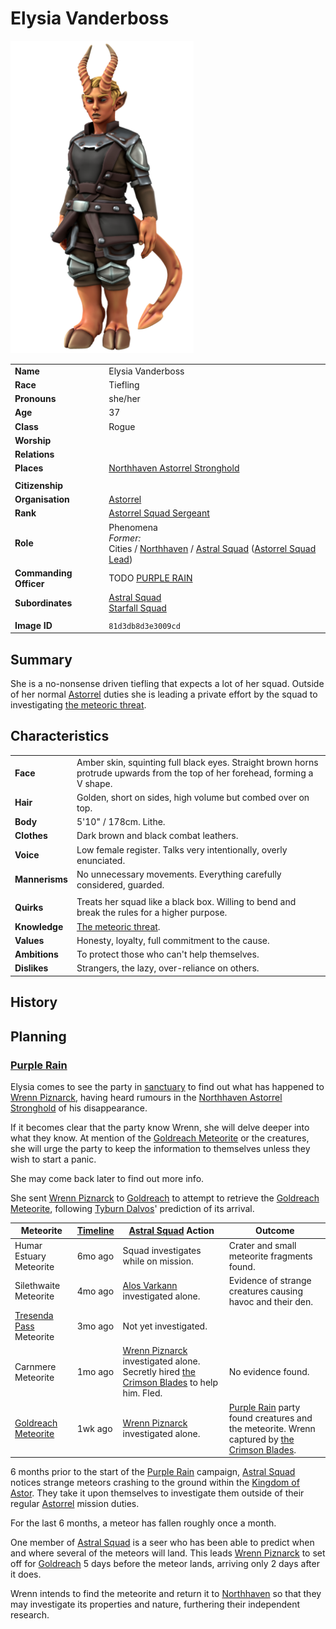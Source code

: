 # Elysia Vanderboss

<img src="https://raw.githubusercontent.com/jesskelsall/astarus-images/main/people/portraits/81d3db8d3e3009cd.png" height="500" />

|||
| --- | --- |
| **Name** | Elysia Vanderboss | character.3
| **Race** | Tiefling |
| **Pronouns** | she/her |
| **Age** | 37 |
| **Class** | Rogue |
| **Worship** | |
| **Relations** | |
| **Places** | [Northhaven Astorrel Stronghold](../places/strongholds/northhaven-astorrel-stronghold.md) |
|||
| **Citizenship** | |
| **Organisation** | [Astorrel](../organisations/astorrel/astorrel.md) |
| **Rank** | [Astorrel Squad Sergeant](../organisations/astorrel/ranks/astorrel-squad-sergeant.md) |
| **Role** | Phenomena<br />*Former:*<br />Cities / [Northhaven](../places/cities/northhaven.md) / [Astral Squad](../organisations/astorrel/squads/astral-squad.md) ([Astorrel Squad Lead](../organisations/astorrel/ranks/astorrel-squad-lead.md)) |
| **Commanding Officer** | TODO [PURPLE RAIN](../campaigns/purple-rain.md) |
| **Subordinates** | [Astral Squad](../organisations/astorrel/squads/astral-squad.md)<br />[Starfall Squad](../organisations/astorrel/squads/starfall-squad.md) |
|||
| **Image ID** | `81d3db8d3e3009cd` |

## Summary

She is a no-nonsense driven tiefling that expects a lot of her squad. Outside of her normal [Astorrel](../organisations/astorrel/astorrel.md) duties she is leading a private effort by the squad to investigating [the meteoric threat](../storylines/the-meteoric-threat.md).

## Characteristics

| | |
| --- | --- |
| **Face** | Amber skin, squinting full black eyes. Straight brown horns protrude upwards from the top of her forehead, forming a V shape. | characteristics.2
| **Hair** | Golden, short on sides, high volume but combed over on top. |
| **Body** | 5'10" / 178cm. Lithe. |
| **Clothes** | Dark brown and black combat leathers. |
| **Voice** | Low female register. Talks very intentionally, overly enunciated. |
| **Mannerisms** | No unnecessary movements. Everything carefully considered, guarded. |
| | |
| **Quirks** | Treats her squad like a black box. Willing to bend and break the rules for a higher purpose. |
| **Knowledge** | [The meteoric threat](../storylines/the-meteoric-threat.md). |
| **Values** | Honesty, loyalty, full commitment to the cause. |
| **Ambitions** | To protect those who can't help themselves. |
| **Dislikes** | Strangers, the lazy, over-reliance on others. |

## History

## Planning

### [Purple Rain](../campaigns/purple-rain.md)

Elysia comes to see the party in [sanctuary](../organisations/astorrel/sanctuary.md) to find out what has happened to [Wrenn Piznarck](wrenn-piznarck.md), having heard rumours in the [Northhaven Astorrel Stronghold](../places/strongholds/northhaven-astorrel-stronghold.md) of his disappearance.

If it becomes clear that the party know Wrenn, she will delve deeper into what they know. At mention of the [Goldreach Meteorite](../items/meteorites/goldreach-meteorite.md) or the creatures, she will urge the party to keep the information to themselves unless they wish to start a panic.

She may come back later to find out more info.

She sent [Wrenn Piznarck](wrenn-piznarck.md) to [Goldreach](../civilisations/kingdom-of-astor/SETTLEMENTS/GOLDREACH/README.md) to attempt to retrieve the [Goldreach Meteorite](../items/meteorites/goldreach-meteorite.md), following [Tyburn Dalvos](tyburn-dalvos.md)' prediction of its arrival.

| Meteorite | [Timeline](../history/timeline.md) | [Astral Squad](../organisations/astorrel/squads/astral-squad.md) Action | Outcome |
| --- | --- | --- | --- |
| Humar Estuary Meteorite | 6mo ago | Squad investigates while on mission. | Crater and small meteorite fragments found. |
| Silethwaite Meteorite | 4mo ago | [Alos Varkann](alos-varkann.md) investigated alone. | Evidence of strange creatures causing havoc and their den. |
| [Tresenda Pass](../places/roads/tresenda-pass.md) Meteorite | 3mo ago | Not yet investigated. | |
| Carnmere Meteorite | 1mo ago | [Wrenn Piznarck](wrenn-piznarck.md) investigated alone. Secretly hired [the Crimson Blades](../organisations/the-crimson-blades.md) to help him. Fled. | No evidence found. |
| [Goldreach Meteorite](../items/meteorites/goldreach-meteorite.md) | 1wk ago | [Wrenn Piznarck](wrenn-piznarck.md) investigated alone. | [Purple Rain](../campaigns/purple-rain.md) party found creatures and the meteorite. Wrenn captured by [the Crimson Blades](../organisations/the-crimson-blades.md). |

6 months prior to the start of the [Purple Rain](../campaigns/purple-rain.md) campaign, [Astral Squad](../organisations/astorrel/squads/astral-squad.md) notices strange meteors crashing to the ground within the [Kingdom of Astor](../civilisations/kingdom-of-astor/kingdom-of-astor.md). They take it upon themselves to investigate them outside of their regular [Astorrel](../organisations/astorrel/astorrel.md) mission duties.

For the last 6 months, a meteor has fallen roughly once a month.

One member of [Astral Squad](../organisations/astorrel/squads/astral-squad.md) is a seer who has been able to predict when and where several of the meteors will land. This leads [Wrenn Piznarck](wrenn-piznarck.md) to set off for [Goldreach](../civilisations/kingdom-of-astor/SETTLEMENTS/GOLDREACH/README.md) 5 days before the meteor lands, arriving only 2 days after it does.

Wrenn intends to find the meteorite and return it to [Northhaven](../places/cities/northhaven.md) so that they may investigate its properties and nature, furthering their independent research.
